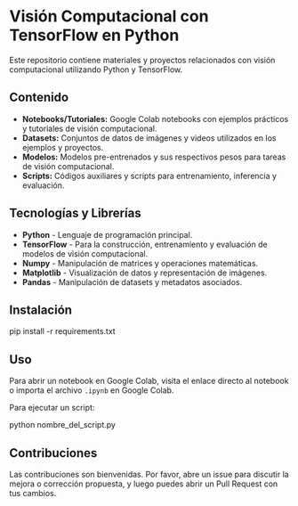 # Visión Computacional con TensorFlow en Python

Este repositorio contiene materiales y proyectos relacionados con visión computacional utilizando Python y TensorFlow.

## Contenido

- **Notebooks/Tutoriales:** Google Colab notebooks con ejemplos prácticos y tutoriales de visión computacional.
- **Datasets:** Conjuntos de datos de imágenes y videos utilizados en los ejemplos y proyectos.
- **Modelos:** Modelos pre-entrenados y sus respectivos pesos para tareas de visión computacional.
- **Scripts:** Códigos auxiliares y scripts para entrenamiento, inferencia y evaluación.

## Tecnologías y Librerías

- **Python** - Lenguaje de programación principal.
- **TensorFlow** - Para la construcción, entrenamiento y evaluación de modelos de visión computacional.
- **Numpy** - Manipulación de matrices y operaciones matemáticas.
- **Matplotlib** - Visualización de datos y representación de imágenes.
- **Pandas** - Manipulación de datasets y metadatos asociados.

## Instalación

pip install -r requirements.txt

## Uso

Para abrir un notebook en Google Colab, visita el enlace directo al notebook o importa el archivo `.ipynb` en Google Colab.

Para ejecutar un script:

python nombre_del_script.py


## Contribuciones

Las contribuciones son bienvenidas. Por favor, abre un issue para discutir la mejora o corrección propuesta, y luego puedes abrir un Pull Request con tus cambios.


